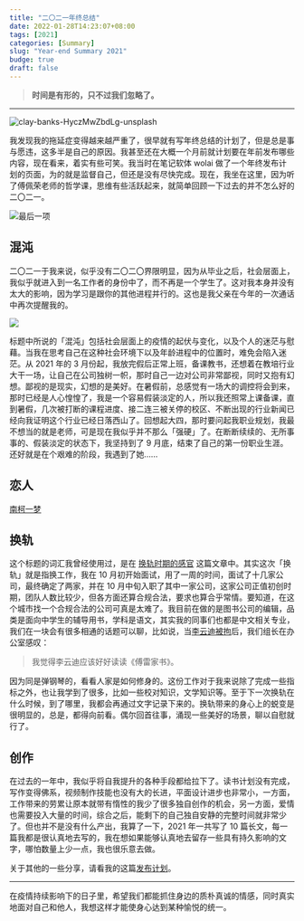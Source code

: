 ```yaml
---
title: "二〇二一年终总结"
date: 2022-01-28T14:23:07+08:00
tags: [2021]
categories: [Summary]
slug: "Year-end Summary 2021"
budge: true
draft: false
---
```


> **时间是有形的，只不过我们忽略了。**

---

![](https://dawnblog-1300625500.cos.ap-guangzhou.myqcloud.com/images/202201281724771.jpg "clay-banks-HyczMwZbdLg-unsplash")

我发现我的拖延症变得越来越严重了，很早就有写年终总结的计划了，但是总是事与愿违，这多半是自己的原因。我甚至还在大概一个月前就计划要在年前发布哪些内容，现在看来，着实有些可笑。我当时在笔记软体 wolai 做了一个年终发布计划的页面，为的就是监督自己，但还是没有尽快完成。现在，我坐在这里，因为听了傅佩荣老师的哲学课，思维有些活跃起来，就简单回顾一下过去的并不怎么好的二〇二一。

![](https://dawnblog-1300625500.cos.ap-guangzhou.myqcloud.com/images/202201281430553.png "最后一项")

## 混沌

二〇二一于我来说，似乎没有二〇二〇界限明显，因为从毕业之后，社会层面上，我似乎就进入到一名工作者的身份中了，而不再是一个学生了。这对我本身并没有太大的影响，因为学习是跟你的其他进程并行的。这也是我父亲在今年的一次通话中再次提醒我的。

![](https://dawnblog-1300625500.cos.ap-guangzhou.myqcloud.com/images/202201281440161.png)

标题中所说的「混沌」包括社会层面上的疫情的起伏与变化，以及个人的迷茫与慰藉。当我在思考自己在这种社会环境下以及年龄进程中的位置时，难免会陷入迷茫。从 2021 年的 3 月份起，我放完假后正常上班，备课教书，还想着在教培行业大干一场，让自己在公司独树一帜，那时自己一边对公司非常鄙视，同时又抱有幻想。鄙视的是现实，幻想的是美好。在暑假前，总感觉有一场大的调控将会到来，那时已经是人心惶惶了，我是一个容易假装淡定的人，所以我还照常上课备课，直到暑假，几次被打断的课程进度、接二连三被关停的校区、不断出现的行业新闻已经向我证明这个行业已经日落西山了。回想起大四，那时要问起我职业规划，我最不想当的就是老师，可是现在我似乎并不那么「强硬」了。在断断续续的、无所事事的、假装淡定的状态下，我坚持到了 9 月底，结束了自己的第一份职业生涯。还好就是在个艰难的阶段，我遇到了她……

## 恋人

[南柯一梦](https://io-oi.me/life/just-a-dream/)

## 换轨

这个标题的词汇我曾经使用过，是在 [换轨时期的感官](https://dawner.top/posts/the-period-of-changing-orbit/) 这篇文章中。其实这次「换轨」就是指换工作，我在 10 月初开始面试，用了一周的时间，面试了十几家公司，最终确定了两家，并在 10 月中旬入职了其中一家公司，这家公司正值初创时期，团队人数比较少，但各方面还算合规合法，要求也算合乎常情。要知道，在这个城市找一个合规合法的公司可真是太难了。我目前在做的是图书公司的编辑，品类是面向中学生的辅导用书，学科是语文，其实我的同事们也都是中文相关专业，我们在一块会有很多相通的话题可以聊，比如说，当[李云迪被拘](https://m.weibo.cn/search?containerid=231522type%3D1%26t%3D10%26q%3D%23%E6%9D%8E%E4%BA%91%E8%BF%AA%E5%AB%96%E5%A8%BC%E8%A2%AB%E6%8B%98%23&extparam=%23%E6%9D%8E%E4%BA%91%E8%BF%AA%E5%AB%96%E5%A8%BC%E8%A2%AB%E6%8B%98%23&luicode=10000011&lfid=100103type%3D1%26q%3D%E6%9D%8E%E4%BA%91%E8%BF%AA%E5%AB%96%E5%A8%BC%20%E5%B9%B3%E5%AE%89%E5%8C%97%E4%BA%AC)后，我们组长在办公室感叹：

> 我觉得李云迪应该好好读读《傅雷家书》。

因为同是弹钢琴的，看看人家是如何修身的。这份工作对于我来说除了完成一些指标之外，也让我学到了很多，比如一些校对知识，文学知识等。至于下一次换轨在什么时候，到了哪里，我都会再通过文字记录下来的。换轨带来的身心上的蜕变是很明显的，总是，都得向前看。偶尔回首往事，涌现一些美好的场景，聊以自慰就行了。

## 创作

在过去的一年中，我似乎将自我提升的各种手段都给拉下了。读书计划没有完成，写作变得佛系，视频制作技能也没有大的长进，平面设计进步也非常小，一方面，工作带来的劳累让原本就带有惰性的我少了很多独自创作的机会，另一方面，爱情也需要投入大量的时间，综合之后，能剩下的自己独自安静的完整时间就非常少了。但也并不是没有什么产出，我算了一下，2021 年一共写了 10 篇长文，每一篇我都是很认真地去写的，我在想如果能够认真地去留存一些具有持久影响的文字，哪怕数量上少一点，我也很乐意去做。

关于其他的一些分享，请看我的这篇[发布计划](https://www.wolai.com/kHv854Sa3Lgp3K1aWQq52m)。

---

在疫情持续影响下的日子里，希望我们都能抓住身边的质朴真诚的情感，同时真实地面对自己和他人，我想这样才能使身心达到某种愉悦的统一。
